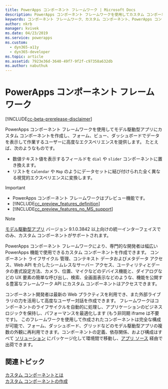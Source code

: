 ```yaml
---
title: PowerApps コンポーネント フレームワーク | Microsoft Docs
description: PowerApps コンポーネント フレームワークを使用してカスタム コンポーネントを作成し、フォーム、ビュー、ダッシュボードでデータを表示して作業する高度なエクスペリエンスを提供します。
keywords: コンポーネント フレームワーク、カスタム コンポーネント、PowerApps コントロール
author: nkrb
manager: kvivek
ms.date: 04/23/2019
ms.service: powerapps
ms.custom:
  - dyn365-a11y
  - dyn365-developer
ms.topic: article
ms.assetid: 7923e36d-3640-49f7-9f2f-c97358a632db
ms.author: nabuthuk
---
```


# <a name="powerapps-component-framework"></a>PowerApps コンポーネント フレームワーク

[!INCLUDE[cc-beta-prerelease-disclaimer](../../includes/cc-beta-prerelease-disclaimer.md)]

PowerApps コンポーネント フレームワークを使用してモデル駆動型アプリにカスタム コンポーネントを作成し、フォーム、ビュー、ダッシュボードでデータを表示して作業するユーザーに高度なエクスペリエンスを提供します。 たとえば、次のようなものです。

- 数値テキスト値を表示するフィールドを `dial` や `slider` コンポーネントに置き換えます。
- リストを `Calendar` や `Map` のようにデータセットに結び付けられた全く異なる視覚的エクスペリエンスに変換します。

> [!IMPORTANT]
> - PowerApps コンポーネント フレームワークはプレビュー機能です。
> - [!INCLUDE[cc_preview_features_definition](../../includes/cc-preview-features-definition.md)] 
> - [!INCLUDE[cc_preview_features_no_MS_support](../../includes/cc-preview-features-no-ms-support.md)]

> [!NOTE]
> [モデル駆動型アプリ](/powerapps/maker/model-driven-apps/model-driven-app-overview) バージョン 9.1.0.3842 以上向けの統一インターフェイスでのみ、カスタム コンポーネントがサポートされます。

PowerApps コンポーネント フレームワークにより、専門的な開発者は幅広い PowerApps 機能で使用できるカスタム コンポーネントを作成できます。 コンポーネント ライフサイクル 管理、コンテキスト データおよびメタデータ アクセス、Web API を介したシームレスなサーバー アクセス、ユーティリティとデータの書式設定方法、カメラ、位置、マイクなどのデバイス機能と、ダイアログなどの UX 要素の簡単な呼び出し、検索、全画面表示などのような、機能を公開する豊富なフレームワーク API にカスタム コンポーネントはアクセスできます。  

コンポーネント開発者は最新の Web プラクティスを利用でき、また外部ライブラリの力を活用して高度なユーザー対話を作成できます。 フレームワークはコンポーネントのライフサイクルを自動的に処理し、アプリケーションのビジネス ロジックを保持し、パフォーマンスを最適化します (もう非同期 iframe は不要です)。 このフレームワークを使用して作成されたコンポーネントは完全な構成が可能で、フォーム、ダッシュボード、グリッドなどのモデル駆動型アプリの複数の外観に再利用できます。コンポーネントの定義、依存関係、および構成はすべて [ソリューション](https://docs.microsoft.com/en-us/dynamics365/customer-engagement/customize/solutions-overview) にパッケージ化して環境間で移動し、[アプリ ソース](https://appsource.microsoft.com/en-us/marketplace/apps?page=1&product=dynamics-365) 経由で出荷できます。  

## <a name="related-topics"></a>関連トピック

[カスタム コンポーネントとは](custom-controls-overview.md)<br/>
[カスタム コンポーネントの作成](create-custom-controls-using-pcf.md)
